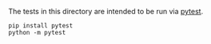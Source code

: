 The tests in this directory are intended to be run via [pytest][].

```
pip install pytest
python -m pytest
```

[pytest]: https://docs.pytest.org/
